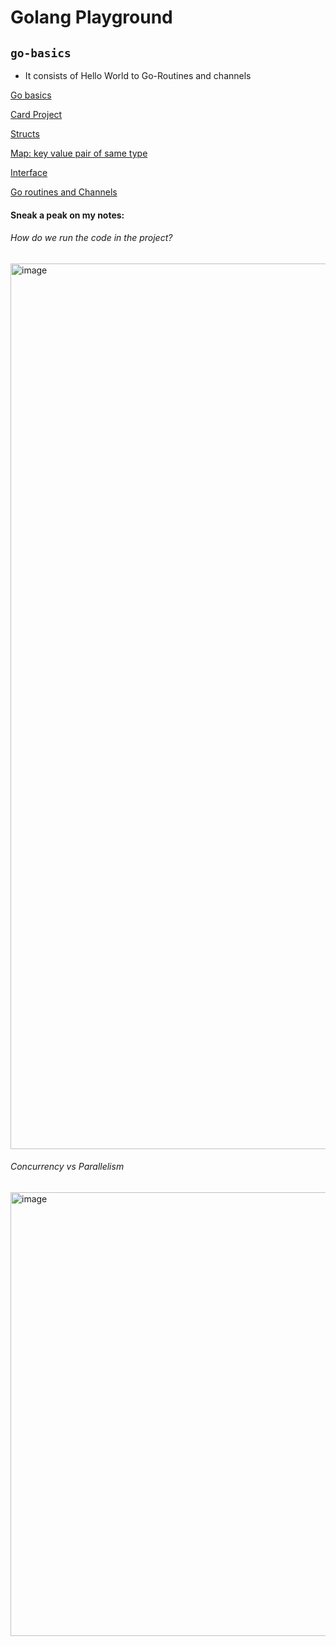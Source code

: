 # Golang Playground



## ```go-basics```

- It consists of Hello World to Go-Routines and channels



 [Go basics](https://github.com/SanjeebLama/golang_workspace/pull/3)

 [Card Project](https://github.com/SanjeebLama/golang_workspace/pull/4)
 
 [Structs](https://github.com/SanjeebLama/golang_workspace/pull/5)
 
[Map: key value pair of same type
](https://github.com/SanjeebLama/golang_workspace/pull/6)

[Interface
](https://github.com/SanjeebLama/golang_workspace/pull/7)
 
 [Go routines and Channels](https://github.com/SanjeebLama/golang_workspace/pull/8) 





#### Sneak a peak on my notes:

###### How do we run the code in the project?

<img width="1417" alt="image" src="https://github.com/SanjeebLama/golang_workspace/assets/51410633/444020b7-23fa-41f7-95ea-f11cf1470f9e">


###### Concurrency vs Parallelism
<img width="710" alt="image" src="https://github.com/SanjeebLama/golang_workspace/assets/51410633/8e62fb6d-55f7-42e3-88a1-c9ec90301525">



